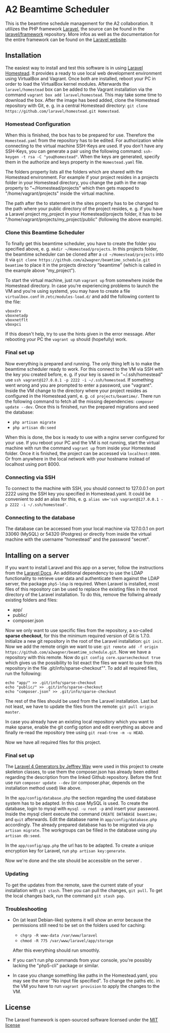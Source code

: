 # A2 Beamtime Scheduler

This is the beamtime schedule management for the A2 collaboration. It utilizes the PHP framework [Laravel](http://laravel.com), the source can be found in the [laravel/framework](http://github.com/laravel/framework) repository. More infos as well as the documentation for the entire framework can be found on the [Laravel website](http://laravel.com/docs).

## Installation

The easiest way to install and test this software is in using [Laravel Homestead](http://laravel.com/docs/homestead). It provides a ready to use local web development environment using VirtualBox and Vagrant. Once both are installed, reboot your PC in order to load the VirtualBox kernel modules. Afterwards the ``laravel/homestead`` box can be added to the Vagrant installation via the command ``vagrant box add laravel/homestead``. This may take some time to download the box. After the image has beed added, clone the Homestead repository with Git, e. g. in a central Homestead directory: ``git clone https://github.com/laravel/homestead.git Homestead``. 

### Homestead Configuration

When this is finished, the box has to be prepared for use. Therefore the ``Homestead.yaml`` from the repository has to be edited. For authorization while connecting to the virtual machine SSH-Keys are used. If you don't have any SSH-Keys, you can generate a pair using the following command: ``ssh-keygen -t rsa -C "you@homestead"``. When the keys are generated, specify them in the authorize and keys property in the ``Homestead.yaml`` file. 

The folders property lists all the folders which are shared with the Homestead environment. For example if your project resides in a projects folder in your Homestead directory, you change the path in the map property to "~/Homestead/projects" which then gets mapped to "/home/vagrant/projects" inside the virtual machine. 

The path after the to statement in the sites property has to be changed to the path where your public directory of the project resides, e. g. if you have a Laravel project my\_project in your Homestead/projects folder, it has to be "/home/vagrant/projects/my\_project/public" (following the above example). 

### Clone this Beamtime Scheduler

To finally get this beamtime scheduler, you have to create the folder you specified above, e. g. ``mkdir ~/Homestead/projects``. In this projects folder, the beamtime scheduler can be cloned after a ``cd ~/Homestead/projects`` into it via ``git clone https://github.com/a2wagner/beamtime_schedule.git beamtime`` to place it in the projects directory "beamtime" (which is called in the example above "my\_project"). 

To start the virtual machine, just run ``vagrant up`` from somewhere inside the Homestead directory. In case you're experiencing problems to launch the VM and you're using systemd, you may have to create a file ``virtualbox.conf`` in ``/etc/modules-load.d/`` and add the following content to the file: 
```
vboxdrv
vboxnetadp
vboxnetflt
vboxpci
```
If this doesn't help, try to use the hints given in the error message. After rebooting your PC the ``vagrant up`` should (hopefully) work. 

### Final set up

Now everything is prepared and running. The only thing left is to make the beamtime scheduler ready to work. For this connect to the VM via SSH with the key you created before, e. g. if your key is saved in "~/.ssh/homestead" use ``ssh vagrant@127.0.0.1 -p 2222 -i ~/.ssh/homestead``. If something went wrong and you are prompted to enter a password, use "vagrant". Inside the VM change to the directory where your project resides as configured in the Homestead.yaml, e. g. ``cd projects/beamtime/``. There run the following command to fetch all the missing dependencies: ``composer update --dev``. Once this is finished, run the prepared migrations and seed the database: 

* ``php artisan migrate``
* ``php artisan db:seed``

When this is done, the box is ready to use with a nginx server configured for your use. If you reboot your PC and the VM is not running, start the virtual machine with run the command ``vagrant up`` from inside your Homestead folder. Once it is finished, the project can be accessed via ``localhost:8000``. Or from anywhere in the local network with your hostname instead of localhost using port 8000. 

### Connecting via SSH

To connect to the machine with SSH, you should connect to 127.0.0.1 on port 2222 using the SSH key you specified in Homestead.yaml. It could be convenient to add an alias for this, e. g. ``alias vm='ssh vagrant@127.0.0.1 -p 2222 -i ~/.ssh/homestead'``. 

### Connecting to the database

The database can be accessed from your local machine via 127.0.0.1 on port 33060 (MySQL) or 54320 (Postgres) or directly from inside the virtual machine with the username "homestead" and the password "secret". 


## Intalling on a server

If you want to install Laravel and this app on a server, follow the instructions from the [Laravel Docs](http://laravel.com/docs/installation). An additional dependency to use the LDAP functionality to retrieve user data and authenticate them against the LDAP server, the package ``php5-ldap`` is required. When Laravel is installed, most files of this repository can be used to replace the existing files in the root directory of the Laravel installation. To do this, remove the follwing already existing folders and files: 

* app/
* public/
* composer.json

Now we only want to use specific files from the repository, a so-called **sparse checkout**, for this the minimum required version of Git is 1.7.0. Initialize a new git repository in the root of the Laravel installation: ``git init``. Now we add the remote origin we want to use: ``git remote add -f origin https://github.com/a2wagner/beamtime_schedule.git``. Now we have a repository with this remote. Now do ``git config core.sparsecheckout true`` which gives us the possibility to list exact the files we want to use from this repository in the file .git/info/sparse-checkout"". 
To add all required files, run the following:
```
echo "app/" >> .git/info/sparse-checkout
echo "public/" >> .git/info/sparse-checkout
echo "composer.json" >> .git/info/sparse-checkout
```
The rest of the files should be used from the Laravel installation. Last but not least, we have to update the files from the remote: ``git pull origin master``.

In case you already have an existing local repository which you want to make sparse, enable the git config option and edit everything as above and finally re-read the repository tree using ``git read-tree -m -u HEAD``. 

Now we have all required files for this project. 

### Final set up

The [Laravel 4 Generators by Jeffrey Way](https://github.com/JeffreyWay/Laravel-4-Generators) were used in this project to create skeleton classes, to use them the composer.json has already been edited regarding the description from the linked Github repository. Before the first use run ``composer update --dev`` (or composer.phar, depends on the installation method used) like above. 

In the ``app/config/database.php`` the section regarding the used database system has to be adapted. In this case MySQL is used. To create the database, login to mysql with ``mysql -u root -p`` and insert your password. Inside the mysql client execute the command ``CREATE DATABASE beamtime;`` and ``quit`` afterwards. Edit the database name in ``app/config/database.php`` accordingly. The already prepared database has to be migrated via ``php artisan migrate``. The workgroups can be filled in the database using ``php artisan db:seed``. 

In the ``app/config/app.php`` the url has to be adapted. 
To create a unique encryption key for Laravel, run ``php artisan key:generate``. 

Now we're done and the site should be accessible on the server .


### Updating

To get the updates from the remote, save the current state of your installation with ``git stash``. Then you can pull the changes, ``git pull``. To get the local changes back, run the command ``git stash pop``. 

### Troubleshooting

* On (at least Debian-like) systems it will show an error because the permissions still need to be set on the folders used for caching:

	- ``chgrp -R www-data /var/www/laravel``
	- ``chmod -R 775 /var/www/laravel/app/storage``

	After this everything should run smoothly. 

* If you can't run php commands from your console, you're possibly lacking the "php5-cli" package or similar. 

* In case you change something like paths in the Homestead.yaml, you may see the error "No input file specified". To change the paths etc. in the VM you have to run ``vagrant provision`` to apply the changes to the VM. 


## License

The Laravel framework is open-sourced software licensed under the [MIT license](http://opensource.org/licenses/MIT)
